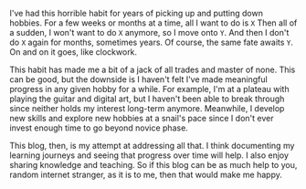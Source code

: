 I've had this horrible habit for years of picking up and putting down hobbies.
For a few weeks or months at a time, all I want to do is `X`
Then all of a sudden, I won't want to do `X` anymore, so I move onto `Y`.
And then I don't do `X` again for months, sometimes years.
Of course, the same fate awaits `Y`.
On and on it goes, like clockwork.

This habit has made me a bit of a jack of all trades and master of none.
This can be good, but the downside is I haven't felt I've made meaningful progress in any given hobby for a while.
For example, I'm at a plateau with playing the guitar and digital art, but I haven't been able to break through since neither holds my interest long-term anymore.
Meanwhile, I develop new skills and explore new hobbies at a snail's pace since I don't ever invest enough time to go beyond novice phase.

This blog, then, is my attempt at addressing all that.
I think documenting my learning journeys and seeing that progress over time will help.
I also enjoy sharing knowledge and teaching.
So if this blog can be as much help to you, random internet stranger, as it is to me, then that would make me happy.